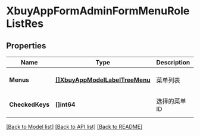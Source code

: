 # XbuyAppFormAdminFormMenuRoleListRes

## Properties
Name | Type | Description | Notes
------------ | ------------- | ------------- | -------------
**Menus** | [**[]XbuyAppModelLabelTreeMenu**](xbuy.app.model.LabelTreeMenu.md) | 菜单列表 | [optional] [default to null]
**CheckedKeys** | **[]int64** | 选择的菜单ID | [optional] [default to null]

[[Back to Model list]](../README.md#documentation-for-models) [[Back to API list]](../README.md#documentation-for-api-endpoints) [[Back to README]](../README.md)

